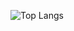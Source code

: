 ![Top Langs](https://github-readme-stats.vercel.app/api/top-langs/?username=Felipe-Fagundes-LBBM&hide_progress=true)
